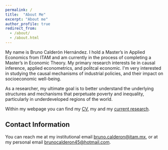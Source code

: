 ```yaml
---
permalink: /
title:  "About Me"
excerpt: "About me"
author_profile: true
redirect_from: 
  - /about/
  - /about.html
---
```


My name is Bruno Calderón Hernández. I hold a Master’s in Applied Economics from ITAM and am currently in the process of completing a Master’s in Economic Theory. My primary research interests lie in causal inference, applied econometrics, and politcal economic. I'm very interested in studying the causal mechanisms of industrial policies, and their impact on socioeconomic well-being.

As a researcher, my ultimate goal is to better understand the underlying structures and mechanisms that perpetuate poverty and inequality, particularly in underdeveloped regions of the world.

Within my webpage you can find my [CV](files/CV.pdf), my and my [current research](https://brunocalderonh.github.io/publications/).


Contact Information
---

You can reach me at my institutional email [bruno.calderon@itam.mx](bruno.calderon@itam.mx), or at my personal email [brunocalderon45@hotmail.com](brunocalderon45@hotmail.com).

